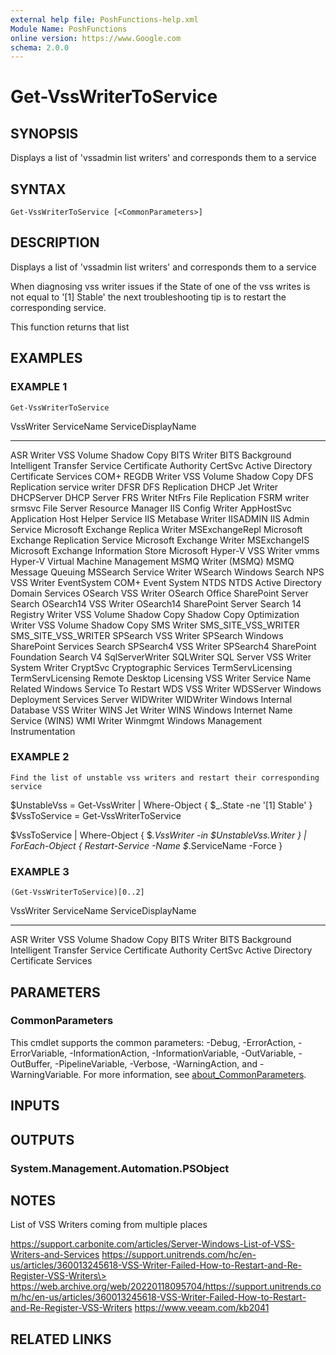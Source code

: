 ```yaml
---
external help file: PoshFunctions-help.xml
Module Name: PoshFunctions
online version: https://www.Google.com
schema: 2.0.0
---
```


# Get-VssWriterToService

## SYNOPSIS
Displays a list of 'vssadmin list writers' and corresponds them to a service

## SYNTAX

```
Get-VssWriterToService [<CommonParameters>]
```

## DESCRIPTION
Displays a list of 'vssadmin list writers' and corresponds them to a service

When diagnosing vss writer issues if the State of one of the vss writes is not equal to '\[1\] Stable' the next troubleshooting tip is to restart the corresponding service.

This function returns that list

## EXAMPLES

### EXAMPLE 1
```
Get-VssWriterToService
```

VssWriter                         ServiceName         ServiceDisplayName
-------------                     -----------         ------------------
ASR Writer                        VSS                 Volume Shadow Copy
BITS Writer                       BITS                Background Intelligent Transfer Service
Certificate Authority             CertSvc             Active Directory Certificate Services
COM+ REGDB Writer                 VSS                 Volume Shadow Copy
DFS Replication service writer    DFSR                DFS Replication
DHCP Jet Writer                   DHCPServer          DHCP Server
FRS Writer                        NtFrs               File Replication
FSRM writer                       srmsvc              File Server Resource Manager
IIS Config Writer                 AppHostSvc          Application Host Helper Service
IIS Metabase Writer               IISADMIN            IIS Admin Service
Microsoft Exchange Replica Writer MSExchangeRepl      Microsoft Exchange Replication Service
Microsoft Exchange Writer         MSExchangeIS        Microsoft Exchange Information Store
Microsoft Hyper-V VSS Writer      vmms                Hyper-V Virtual Machine Management
MSMQ Writer (MSMQ)                MSMQ                Message Queuing
MSSearch Service Writer           WSearch             Windows Search
NPS VSS Writer                    EventSystem         COM+ Event System
NTDS                              NTDS                Active Directory Domain Services
OSearch VSS Writer                OSearch             Office SharePoint Server Search
OSearch14 VSS Writer              OSearch14           SharePoint Server Search 14
Registry Writer                   VSS                 Volume Shadow Copy
Shadow Copy Optimization Writer   VSS                 Volume Shadow Copy
SMS Writer                        SMS_SITE_VSS_WRITER SMS_SITE_VSS_WRITER
SPSearch VSS Writer               SPSearch            Windows SharePoint Services Search
SPSearch4 VSS Writer              SPSearch4           SharePoint Foundation Search V4
SqlServerWriter                   SQLWriter           SQL Server VSS Writer
System Writer                     CryptSvc            Cryptographic Services
TermServLicensing                 TermServLicensing   Remote Desktop Licensing
VSS Writer                        Service Name        Related Windows Service To Restart
WDS VSS Writer                    WDSServer           Windows Deployment Services Server
WIDWriter                         WIDWriter           Windows Internal Database VSS Writer
WINS Jet Writer                   WINS                Windows Internet Name Service (WINS)
WMI Writer                        Winmgmt             Windows Management Instrumentation

### EXAMPLE 2
```
Find the list of unstable vss writers and restart their corresponding service
```

$UnstableVss = Get-VssWriter | Where-Object { $_.State -ne '\[1\] Stable' }
$VssToService = Get-VssWriterToService

$VssToService  |
    Where-Object { $_.VssWriter -in $UnstableVss.Writer } |
    ForEach-Object { Restart-Service -Name $_.ServiceName -Force }

### EXAMPLE 3
```
(Get-VssWriterToService)[0..2]
```

VssWriter             ServiceName ServiceDisplayName
---------             ----------- ------------------
ASR Writer            VSS         Volume Shadow Copy
BITS Writer           BITS        Background Intelligent Transfer Service
Certificate Authority CertSvc     Active Directory Certificate Services

## PARAMETERS

### CommonParameters
This cmdlet supports the common parameters: -Debug, -ErrorAction, -ErrorVariable, -InformationAction, -InformationVariable, -OutVariable, -OutBuffer, -PipelineVariable, -Verbose, -WarningAction, and -WarningVariable. For more information, see [about_CommonParameters](http://go.microsoft.com/fwlink/?LinkID=113216).

## INPUTS

## OUTPUTS

### System.Management.Automation.PSObject
## NOTES
List of VSS Writers coming from multiple places

https://support.carbonite.com/articles/Server-Windows-List-of-VSS-Writers-and-Services
https://support.unitrends.com/hc/en-us/articles/360013245618-VSS-Writer-Failed-How-to-Restart-and-Re-Register-VSS-Writers\>
https://web.archive.org/web/20220118095704/https://support.unitrends.com/hc/en-us/articles/360013245618-VSS-Writer-Failed-How-to-Restart-and-Re-Register-VSS-Writers
https://www.veeam.com/kb2041

## RELATED LINKS
